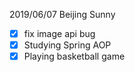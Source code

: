 2019/06/07 Beijing Sunny   
- [x] fix image api bug
- [x] Studying Spring AOP
- [x] Playing basketball game

